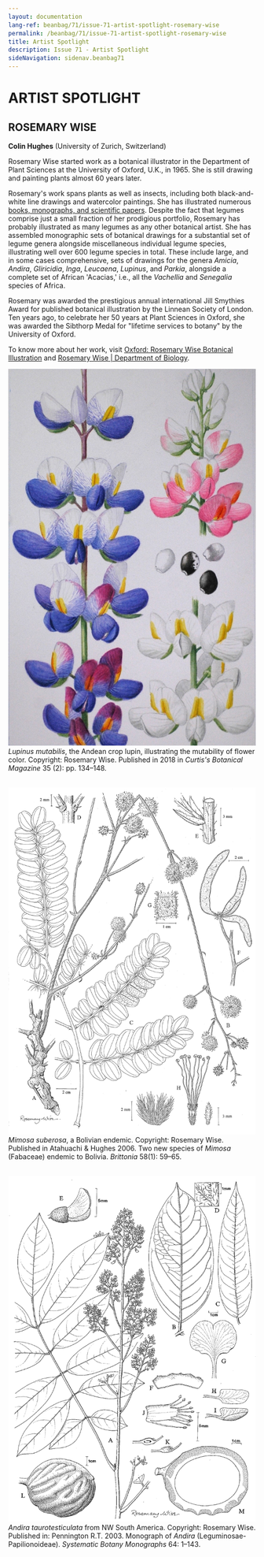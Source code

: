 ```yaml
---
layout: documentation
lang-ref: beanbag/71/issue-71-artist-spotlight-rosemary-wise
permalink: /beanbag/71/issue-71-artist-spotlight-rosemary-wise
title: Artist Spotlight
description: Issue 71 - Artist Spotlight
sideNavigation: sidenav.beanbag71
---
```


# ARTIST SPOTLIGHT

## ROSEMARY WISE

**Colin Hughes** (University of Zurich, Switzerland)

Rosemary Wise started work as a botanical illustrator in the Department of Plant Sciences at the University of Oxford, U.K., in 1965. She is still drawing and painting plants almost 60 years later.  

Rosemary's work spans plants as well as insects, including both black-and-white line drawings and watercolor paintings. She has illustrated numerous [books, monographs, and scientific papers](https://herbaria.plants.ox.ac.uk/bol/Content/Projects/oxford/Images/listofbooks.pdf). Despite the fact that legumes comprise just a small fraction of her prodigious portfolio, Rosemary has probably illustrated as many legumes as any other botanical artist. She has assembled monographic sets of botanical drawings for a substantial set of legume genera alongside miscellaneous individual legume species, illustrating well over 600 legume species in total. These include large, and in some cases comprehensive, sets of drawings for the genera *Amicia*, *Andira*, *Gliricidia*, *Inga*, *Leucaena*, *Lupinus*, and *Parkia*, alongside a complete set of African 'Acacias,' i.e., all the *Vachellia* and *Senegalia* species of Africa.  

Rosemary was awarded the prestigious annual international Jill Smythies Award for published botanical illustration by the Linnean Society of London. Ten years ago, to celebrate her 50 years at Plant Sciences in Oxford, she was awarded the Sibthorp Medal for "lifetime services to botany" by the University of Oxford.  

To know more about her work, visit [Oxford: Rosemary Wise Botanical Illustration](https://herbaria.plants.ox.ac.uk/bol/oxford/rosemarywise) and [Rosemary Wise \| Department of Biology](https://www.biology.ox.ac.uk/people/rosemary-wise).  


![](/assets/images/71/Lupinus_mutabilis.jpg)
*Lupinus mutabilis*, the Andean crop lupin, illustrating the mutability of flower color. Copyright: Rosemary Wise. Published in 2018 in *Curtis's Botanical Magazine* 35 (2): pp. 134–148.  
<br>

![](/assets/images/71/Mimosa_suberosa.jpg)  
*Mimosa suberosa*, a Bolivian endemic. Copyright: Rosemary Wise. Published in Atahuachi & Hughes 2006. Two new species of *Mimosa* (Fabaceae) endemic to Bolivia. *Brittonia* 58(1): 59–65.  
<br>

![](/assets/images/71/Andira_taurotesticulata.jpg)
*Andira taurotesticulata* from NW South America. Copyright: Rosemary Wise. Published in: Pennington R.T. 2003. Monograph of *Andira* (Leguminosae-Papilionoideae). *Systematic Botany Monographs* 64: 1–143.  
